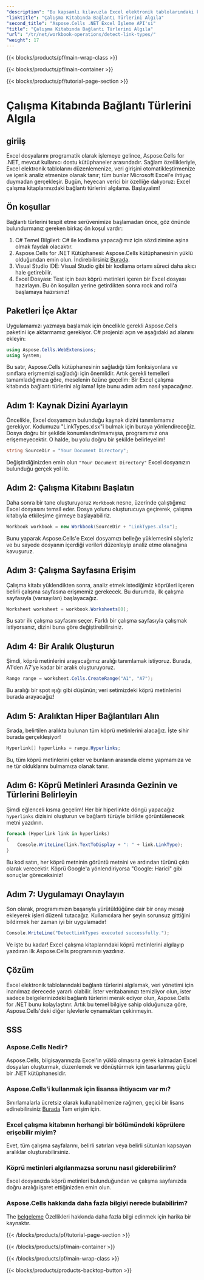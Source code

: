 ```yaml
---
"description": "Bu kapsamlı kılavuzla Excel elektronik tablolarındaki köprü metinlerini etkili bir şekilde nasıl tespit edeceğinizi öğrenerek Aspose.Cells for .NET'in gücünü ortaya çıkarın."
"linktitle": "Çalışma Kitabında Bağlantı Türlerini Algıla"
"second_title": "Aspose.Cells .NET Excel İşleme API'si"
"title": "Çalışma Kitabında Bağlantı Türlerini Algıla"
"url": "/tr/net/workbook-operations/detect-link-types/"
"weight": 17
---
```


{{< blocks/products/pf/main-wrap-class >}}

{{< blocks/products/pf/main-container >}}

{{< blocks/products/pf/tutorial-page-section >}}

# Çalışma Kitabında Bağlantı Türlerini Algıla

## giriiş
Excel dosyalarını programatik olarak işlemeye gelince, Aspose.Cells for .NET, mevcut kullanıcı dostu kütüphaneler arasındadır. Sağlam özellikleriyle, Excel elektronik tablolarını düzenlemenize, veri girişini otomatikleştirmenize ve içerik analiz etmenize olanak tanır; tüm bunlar Microsoft Excel'e ihtiyaç duymadan gerçekleşir. Bugün, heyecan verici bir özelliğe dalıyoruz: Excel çalışma kitaplarınızdaki bağlantı türlerini algılama. Başlayalım!
## Ön koşullar
Bağlantı türlerini tespit etme serüvenimize başlamadan önce, göz önünde bulundurmanız gereken birkaç ön koşul vardır:
1. C# Temel Bilgileri: C# ile kodlama yapacağımız için sözdizimine aşina olmak faydalı olacaktır.
2. Aspose.Cells for .NET Kütüphanesi: Aspose.Cells kütüphanesinin yüklü olduğundan emin olun. İndirebilirsiniz [Burada](https://releases.aspose.com/cells/net/).
3. Visual Studio IDE: Visual Studio gibi bir kodlama ortamı süreci daha akıcı hale getirebilir.
4. Excel Dosyası: Test için bazı köprü metinleri içeren bir Excel dosyası hazırlayın.
Bu ön koşulları yerine getirdikten sonra rock and roll'a başlamaya hazırsınız!
## Paketleri İçe Aktar
Uygulamamızı yazmaya başlamak için öncelikle gerekli Aspose.Cells paketini içe aktarmamız gerekiyor. C# projenizi açın ve aşağıdaki ad alanını ekleyin:
```csharp
using Aspose.Cells.WebExtensions;
using System;
```
Bu satır, Aspose.Cells kütüphanesinin sağladığı tüm fonksiyonlara ve sınıflara erişmemizi sağladığı için önemlidir.
Artık gerekli temelleri tamamladığımıza göre, meselenin özüne geçelim: Bir Excel çalışma kitabında bağlantı türlerini algılama! İşte bunu adım adım nasıl yapacağınız.
## Adım 1: Kaynak Dizini Ayarlayın
Öncelikle, Excel dosyamızın bulunduğu kaynak dizini tanımlamamız gerekiyor. Kodumuzu "LinkTypes.xlsx"i bulmak için buraya yönlendireceğiz. Dosya doğru bir şekilde konumlandırılmamışsa, programımız ona erişemeyecektir. O halde, bu yolu doğru bir şekilde belirleyelim!
```csharp
string SourceDir = "Your Document Directory";
```
Değiştirdiğinizden emin olun `"Your Document Directory"` Excel dosyanızın bulunduğu gerçek yol ile.
## Adım 2: Çalışma Kitabını Başlatın
Daha sonra bir tane oluşturuyoruz `Workbook` nesne, üzerinde çalıştığımız Excel dosyasını temsil eder. Dosya yolunu oluşturucuya geçirerek, çalışma kitabıyla etkileşime girmeye başlayabiliriz.
```csharp
Workbook workbook = new Workbook(SourceDir + "LinkTypes.xlsx");
```
Bunu yaparak Aspose.Cells'e Excel dosyamızı belleğe yüklemesini söyleriz ve bu sayede dosyanın içerdiği verileri düzenleyip analiz etme olanağına kavuşuruz.
## Adım 3: Çalışma Sayfasına Erişim
Çalışma kitabı yüklendikten sonra, analiz etmek istediğimiz köprüleri içeren belirli çalışma sayfasına erişmemiz gerekecek. Bu durumda, ilk çalışma sayfasıyla (varsayılan) başlayacağız.
```csharp
Worksheet worksheet = workbook.Worksheets[0];
```
Bu satır ilk çalışma sayfasını seçer. Farklı bir çalışma sayfasıyla çalışmak istiyorsanız, dizini buna göre değiştirebilirsiniz. 
## Adım 4: Bir Aralık Oluşturun
Şimdi, köprü metinlerini arayacağımız aralığı tanımlamak istiyoruz. Burada, A1'den A7'ye kadar bir aralık oluşturuyoruz.
```csharp
Range range = worksheet.Cells.CreateRange("A1", "A7");
```
Bu aralığı bir spot ışığı gibi düşünün; veri setimizdeki köprü metinlerini burada arayacağız!
## Adım 5: Aralıktan Hiper Bağlantıları Alın
Sırada, belirtilen aralıkta bulunan tüm köprü metinlerini alacağız. İşte sihir burada gerçekleşiyor!
```csharp
Hyperlink[] hyperlinks = range.Hyperlinks;
```
Bu, tüm köprü metinlerini çeker ve bunların arasında eleme yapmamıza ve ne tür olduklarını bulmamıza olanak tanır.
## Adım 6: Köprü Metinleri Arasında Gezinin ve Türlerini Belirleyin
Şimdi eğlenceli kısma geçelim! Her bir hiperlinkte döngü yapacağız `hyperlinks` dizisini oluşturun ve bağlantı türüyle birlikte görüntülenecek metni yazdırın.
```csharp
foreach (Hyperlink link in hyperlinks)
{
	Console.WriteLine(link.TextToDisplay + ": " + link.LinkType);
}
```
Bu kod satırı, her köprü metninin görüntü metnini ve ardından türünü çıktı olarak verecektir. Köprü Google'a yönlendiriyorsa "Google: Harici" gibi sonuçlar göreceksiniz!
## Adım 7: Uygulamayı Onaylayın
Son olarak, programımızın başarıyla yürütüldüğüne dair bir onay mesajı ekleyerek işleri düzenli tutacağız. Kullanıcılara her şeyin sorunsuz gittiğini bildirmek her zaman iyi bir uygulamadır!
```csharp
Console.WriteLine("DetectLinkTypes executed successfully.");
```
Ve işte bu kadar! Excel çalışma kitaplarındaki köprü metinlerini algılayıp yazdıran ilk Aspose.Cells programınızı yazdınız.
## Çözüm
Excel elektronik tablolarındaki bağlantı türlerini algılamak, veri yönetimi için inanılmaz derecede yararlı olabilir. İster veritabanınızı temizliyor olun, ister sadece belgelerinizdeki bağlantı türlerini merak ediyor olun, Aspose.Cells for .NET bunu kolaylaştırır. Artık bu temel bilgiye sahip olduğunuza göre, Aspose.Cells'deki diğer işlevlerle oynamaktan çekinmeyin.
## SSS
### Aspose.Cells Nedir?
Aspose.Cells, bilgisayarınızda Excel'in yüklü olmasına gerek kalmadan Excel dosyaları oluşturmak, düzenlemek ve dönüştürmek için tasarlanmış güçlü bir .NET kütüphanesidir.
### Aspose.Cells'i kullanmak için lisansa ihtiyacım var mı?
Sınırlamalarla ücretsiz olarak kullanabilmenize rağmen, geçici bir lisans edinebilirsiniz [Burada](https://purchase.aspose.com/temporary-license/) Tam erişim için.
### Excel çalışma kitabının herhangi bir bölümündeki köprülere erişebilir miyim?
Evet, tüm çalışma sayfalarını, belirli satırları veya belirli sütunları kapsayan aralıklar oluşturabilirsiniz.
### Köprü metinleri algılanmazsa sorunu nasıl giderebilirim?
Excel dosyanızda köprü metinleri bulunduğundan ve çalışma sayfanızda doğru aralığı işaret ettiğinizden emin olun.
### Aspose.Cells hakkında daha fazla bilgiyi nerede bulabilirim?
The [belgeleme](https://reference.aspose.com/cells/net/) Özellikleri hakkında daha fazla bilgi edinmek için harika bir kaynaktır.

{{< /blocks/products/pf/tutorial-page-section >}}

{{< /blocks/products/pf/main-container >}}

{{< /blocks/products/pf/main-wrap-class >}}

{{< blocks/products/products-backtop-button >}}